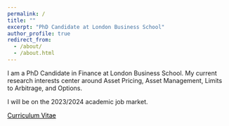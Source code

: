 ```yaml
---
permalink: /
title: ""
excerpt: "PhD Candidate at London Business School"
author_profile: true
redirect_from:
  - /about/
  - /about.html
---
```


I am a PhD Candidate in Finance at London Business School. My current research interests center around Asset Pricing, Asset Management, Limits to Arbitrage, and Options.

I will be on the 2023/2024 academic job market.

<a href="http://staisiya.github.io/files/Sikorskaya_CV_Long_oct23.pdf" style="color: black; text-decoration: underline;">Curriculum Vitae</a>
